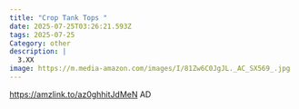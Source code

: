 ```yaml
---
title: "Crop Tank Tops "
date: 2025-07-25T03:26:21.593Z
tags: 2025-07-25
Category: other
description: |
  3.XX
image: https://m.media-amazon.com/images/I/81Zw6C0JgJL._AC_SX569_.jpg
---
```

https://amzlink.to/az0ghhitJdMeN 
AD